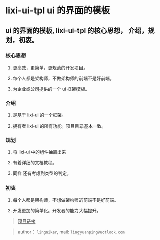 # lixi-ui-tpl ui 的界面的模板

## ui 的界面的模板, lixi-ui-tpl 的核心思想， 介绍，规划，初衷。

### 核心思想

1. 更高效，更简单，更规范的开发项目。

2. 每个人都是架构师，不做架构师的前端不是好前端。

3. 为企业或公司提供的一个 ui 框架模板。

### 介绍

1. 是基于 lixi-ui 的一个框架。

2. 拥有者 lixi-ui 的所有功能。项目目录基本一致。

### 规划

1. 将 lixi-ui 中的组件抽离出来

2. 有着详细的文档教程。

3. 同样 还有考虑到类型的判定。

### 初衷

1. 每个人都是架构师，不想做架构师的前端不是好前端。

2. 开发更加的简单化。开发者的能力大幅提升。

> <a href="https://github.com/lixi-ui/lixi-ui-tpl" target="_blank">项目链接</a>

> author： `lingniker`,  mail: `lingyuanping@uotlook.com`
